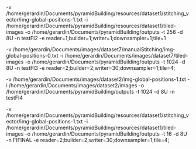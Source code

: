 -v /home/gerardin/Documents/pyramidBuilding/resources/dataset1/stitching_vector/img-global-positions-1.txt
-i /home/gerardin/Documents/pyramidBuilding/resources/dataset1/tiled-images
-o /home/gerardin/Documents/pyramidBuilding/outputs
-t 256 -d 8U -n testFI2 
-e reader=1;builder=1;writer=1;downsampler=1;tile=1


 -v /home/gerardin/Documents/images/dataset7/manualStitching/img-global-positions-0.txt
 -i /home/gerardin/Documents/images/dataset7/tiled-images
 -o /home/gerardin/Documents/pyramidBuilding/outputs
 -t 1024 -d 8U -n testFI3 
-e reader=2;builder=2;writer=30;downsampler=1;tile=4;


-v /home/gerardin/Documents/images/dataset2/img-global-positions-1.txt
-i /home/gerardin/Documents/images/dataset2/images
-o /home/gerardin/Documents/pyramidBuilding/outputs
-t 1024 -d 8U -n testFI4 

-v /home/gerardin/Documents/pyramidBuilding/resources/dataset1/stitching_vector/img-global-positions-1.txt 
-i /home/gerardin/Documents/pyramidBuilding/resources/dataset1/tiled-images 
-o /home/gerardin/Documents/pyramidBuilding/outputs 
-t 16 -d 8U -n FIFINAL 
-e reader=2;builder=2;writer=30;downsampler=1;tile=4;